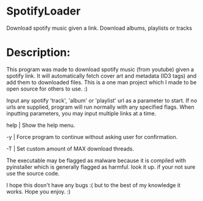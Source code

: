 # SpotifyLoader
Download spotify music given a link. Download albums, playlists or tracks

# Description:
This program was made to download spotify music (from youtube) given a spotify link.
It will automatically fetch cover art and metadata (ID3 tags) and add them to 
downloaded files. This is a one man project which I made to be open source for others to use. :)

Input any spotify 'track', 'album' or 'playlist' url as a parameter to start.
If no urls are supplied, program will run normally with any specified flags.
When inputting parameters, you may input multiple links at a time.

help | Show the help menu.

-y   | Force program to continue without asking user for confirmation.

-T   | Set custom amount of MAX download threads.


The executable may be flagged as malware because it is compiled with pyinstaller which is generally flagged as harmful. look it up. if your not sure use the source code.

I hope this dosn't have any bugs :( but to the best of my knowledge it works.
Hope you enjoy. :)


